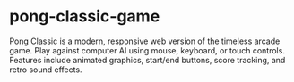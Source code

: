 # pong-classic-game
Pong Classic is a modern, responsive web version of the timeless arcade game. Play against computer AI using mouse, keyboard, or touch controls. Features include animated graphics, start/end buttons, score tracking, and retro sound effects.
